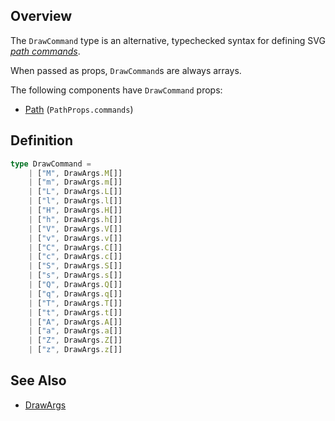 ## Overview


The `DrawCommand` type is an alternative, typechecked syntax for defining SVG [*path commands*][path-data].

When passed as props, `DrawCommand`s are always arrays.

The following components have `DrawCommand` props:

- [Path](/components/Path) (`PathProps.commands`)


## Definition


```typescript
type DrawCommand =
    | ["M", DrawArgs.M[]]
    | ["m", DrawArgs.m[]]
    | ["L", DrawArgs.L[]]
    | ["l", DrawArgs.l[]]
    | ["H", DrawArgs.H[]]
    | ["h", DrawArgs.h[]]
    | ["V", DrawArgs.V[]]
    | ["v", DrawArgs.v[]]
    | ["C", DrawArgs.C[]]
    | ["c", DrawArgs.c[]]
    | ["S", DrawArgs.S[]]
    | ["s", DrawArgs.s[]]
    | ["Q", DrawArgs.Q[]]
    | ["q", DrawArgs.q[]]
    | ["T", DrawArgs.T[]]
    | ["t", DrawArgs.t[]]
    | ["A", DrawArgs.A[]]
    | ["a", DrawArgs.a[]]
    | ["Z", DrawArgs.Z[]]
    | ["z", DrawArgs.z[]]
```


## See Also


- [DrawArgs](/core/DrawArgs)

[path-data]: https://developer.mozilla.org/en-US/docs/Web/SVG/Attribute/d#path_commands
